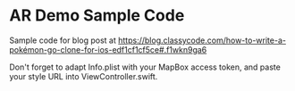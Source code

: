 # AR Demo Sample Code

Sample code for blog post at https://blog.classycode.com/how-to-write-a-pokémon-go-clone-for-ios-edf1cf1cf5ce#.f1wkn9ga6

Don't forget to adapt Info.plist with your MapBox access token, and paste your style URL into ViewController.swift.
